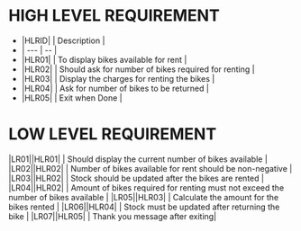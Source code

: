 # HIGH LEVEL REQUIREMENT
- |HLRID| | Description |
- | --- | -- |
- |HLR01| | To display bikes available for rent |
- |HLR02| | Should ask for number of bikes required for renting |
- |HLR03| | Display the charges for renting the bikes | 
- |HLR04| | Ask for number of bikes to be returned |
- |HLR05| | Exit when Done |

# LOW LEVEL REQUIREMENT 
|LR01||HLR01| | Should display the current number of bikes available |
|LR02||HLR02| | Number of bikes available for rent should be non-negative |
|LR03||HLR02| | Stock should be updated after the bikes are rented |
|LR04||HLR02| | Amount of bikes required for renting must not exceed the number of bikes available |
|LR05||HLR03| | Calculate the amount for the bikes rented |
|LR06||HLR04| | Stock must be updated after returning the bike |
|LR07||HLR05| | Thank you message after exiting|

